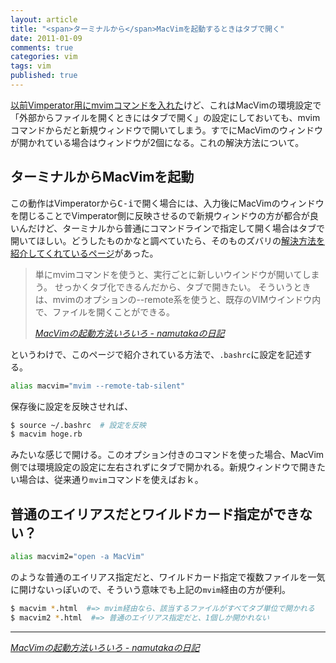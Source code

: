 ```yaml
---
layout: article
title: "<span>ターミナルから</span>MacVimを起動するときはタブで開く"
date: 2011-01-09
comments: true
categories: vim
tags: vim
published: true
---
```


[以前Vimperator用にmvimコマンドを入れた](/2010/08/10/vimperator-macvim-mvim)けど、これはMacVimの環境設定で「外部からファイルを開くときにはタブで開く」の設定にしておいても、mvimコマンドからだと新規ウィンドウで開いてしまう。すでにMacVimのウィンドウが開かれている場合はウィンドウが2個になる。これの解決方法について。

<!-- READMORE -->


## ターミナルからMacVimを起動

この動作はVimperatorから<kbd>C-i</kbd>で開く場合には、入力後にMacVimのウィンドウを閉じることでVimperator側に反映させるので新規ウィンドウの方が都合が良いんだけど、ターミナルから普通にコマンドラインで指定して開く場合はタブで開いてほしい。どうしたものかなと調べていたら、そのものズバリの[解決方法を紹介してくれているページ](http://d.hatena.ne.jp/namutaka/20100116/1263666287)があった。

> 単にmvimコマンドを使うと、実行ごとに新しいウインドウが開いてしまう。
> せっかくタブ化できるんだから、タブで開きたい。
> そういうときは、mvimのオプションの--remote系を使うと、既存のVIMウインドウ内で、ファイルを開くことができる。
>
> <cite>[MacVimの起動方法いろいろ - namutakaの日記](http://d.hatena.ne.jp/namutaka/20100116/1263666287)</cite>

というわけで、このページで紹介されている方法で、`.bashrc`に設定を記述する。

~~~ sh
alias macvim="mvim --remote-tab-silent"
~~~

保存後に設定を反映させれば、

~~~ sh
$ source ~/.bashrc  # 設定を反映
$ macvim hoge.rb
~~~

みたいな感じで開ける。このオプション付きのコマンドを使った場合、MacVim側では環境設定の設定に左右されずにタブで開かれる。新規ウィンドウで開きたい場合は、従来通り`mvim`コマンドを使えばおｋ。


## 普通のエイリアスだとワイルドカード指定ができない？

~~~ sh
alias macvim2="open -a MacVim"
~~~

のような普通のエイリアス指定だと、ワイルドカード指定で複数ファイルを一気に開けないっぽいので、そういう意味でも上記の`mvim`経由の方が便利。

~~~ sh
$ macvim *.html  #=> mvim経由なら、該当するファイルがすべてタブ単位で開かれる
$ macvim2 *.html  #=> 普通のエイリアス指定だと、1個しか開かれない
~~~

* * *

<cite>[MacVimの起動方法いろいろ - namutakaの日記](http://d.hatena.ne.jp/namutaka/20100116/1263666287)</cite>
